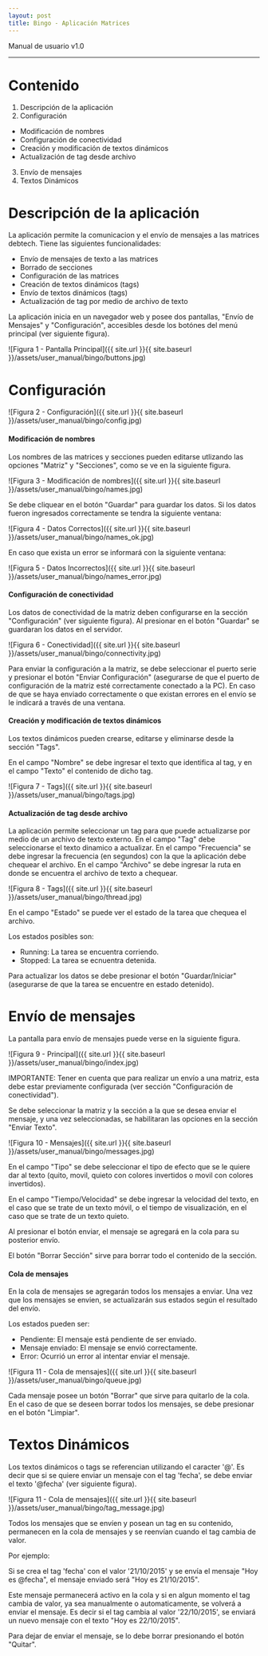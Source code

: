 ```yaml
---
layout: post
title: Bingo - Aplicación Matrices
---
```


Manual de usuario v1.0

---

# Contenido

 1. Descripción de la aplicación
 2. Configuración
  * Modificación de nombres
  * Configuración de conectividad
  * Creación y modificación de textos dinámicos
  * Actualización de tag desde archivo
 3. Envío de mensajes
 4. Textos Dinámicos

# Descripción de la aplicación

La aplicación permite la comunicacion y el envío de mensajes a las matrices debtech. Tiene las siguientes funcionalidades:

 * Envío de mensajes de texto a las matrices
 * Borrado de secciones
 * Configuración de las matrices
 * Creación de textos dinámicos (tags)
 * Envío de textos dinámicos (tags)
 * Actualización de tag por medio de archivo de texto

La aplicación inicia en un navegador web y posee dos pantallas, "Envío de Mensajes" y "Configuración", accesibles desde los botónes del menú principal (ver siguiente figura).

![Figura 1 - Pantalla Principal]({{ site.url }}{{ site.baseurl }}/assets/user_manual/bingo/buttons.jpg)

# Configuración

![Figura 2 - Configuración]({{ site.url }}{{ site.baseurl }}/assets/user_manual/bingo/config.jpg)

#### Modificación de nombres

Los nombres de las matrices y secciones pueden editarse utlizando las opciones "Matriz" y "Secciones", como se ve en la siguiente figura.

![Figura 3 - Modificación de nombres]({{ site.url }}{{ site.baseurl }}/assets/user_manual/bingo/names.jpg)

Se debe cliquear en el botón "Guardar" para guardar los datos. Si los datos fueron ingresados correctamente se tendra la siguiente ventana:

![Figura 4 - Datos Correctos]({{ site.url }}{{ site.baseurl }}/assets/user_manual/bingo/names_ok.jpg)

En caso que exista un error se informará con la siguiente ventana:

![Figura 5 - Datos Incorrectos]({{ site.url }}{{ site.baseurl }}/assets/user_manual/bingo/names_error.jpg)

#### Configuración de conectividad

Los datos de conectividad de la matriz deben configurarse en la sección "Configuración" (ver siguiente figura). Al presionar en el botón "Guardar" se guardaran los datos en el servidor.

![Figura 6 - Conectividad]({{ site.url }}{{ site.baseurl }}/assets/user_manual/bingo/connectivity.jpg)

Para enviar la configuración a la matriz, se debe seleccionar el puerto serie y presionar el botón "Enviar Configuración" (asegurarse de que el puerto de configuración de la matriz esté correctamente conectado a la PC). En caso de que se haya enviado correctamente o que existan errores en el envío se le indicará a través de una ventana.

#### Creación y modificación de textos dinámicos

Los textos dinámicos pueden crearse, editarse y eliminarse desde la sección "Tags". 

En el campo "Nombre" se debe ingresar el texto que identifica al tag, y en el campo "Texto" el contenido de dicho tag.

![Figura 7 - Tags]({{ site.url }}{{ site.baseurl }}/assets/user_manual/bingo/tags.jpg)

#### Actualización de tag desde archivo

La aplicación permite seleccionar un tag para que puede actualizarse por medio de un archivo de texto externo. 
En el campo "Tag" debe seleccionarse el texto dinamico a actualizar. En el campo "Frecuencia" se debe ingresar la frecuencia (en segundos) con la que la aplicación debe chequear el archivo. En el campo "Archivo" se debe ingresar la ruta en donde se encuentra el archivo de texto a chequear.

![Figura 8 - Tags]({{ site.url }}{{ site.baseurl }}/assets/user_manual/bingo/thread.jpg)

En el campo "Estado" se puede ver el estado de la tarea que chequea el archivo.

Los estados posibles son:
 * Running: La tarea se encuentra corriendo.
 * Stopped: La tarea se ecnuentra detenida.

Para actualizar los datos se debe presionar el botón "Guardar/Iniciar" (asegurarse de que la tarea se encuentre en estado detenido).

# Envío de mensajes

La pantalla para envío de mensajes puede verse en la siguiente figura.

![Figura 9 - Principal]({{ site.url }}{{ site.baseurl }}/assets/user_manual/bingo/index.jpg)

IMPORTANTE: Tener en cuenta que para realizar un envío a una matriz, esta debe estar previamente configurada (ver sección "Configuración de conectividad").

Se debe seleccionar la matriz y la sección a la que se desea enviar el mensaje, y una vez seleccionadas, se habilitaran las opciones en la sección "Enviar Texto".

![Figura 10 - Mensajes]({{ site.url }}{{ site.baseurl }}/assets/user_manual/bingo/messages.jpg)

En el campo "Tipo" se debe seleccionar el tipo de efecto que se le quiere dar al texto (quito, movil, quieto con colores invertidos o movil con colores invertidos). 

En el campo "Tiempo/Velocidad" se debe ingresar la velocidad del texto, en el caso que se trate de un texto móvil, o el tiempo de visualización, en el caso que se trate de un texto quieto.

Al presionar el botón enviar, el mensaje se agregará en la cola para su posterior envío.

El botón "Borrar Sección" sirve para borrar todo el contenido de la sección.

#### Cola de mensajes

En la cola de mensajes se agregarán todos los mensajes a enviar. Una vez que los mensajes se envien, se actualizarán sus estados según el resultado del envío.

Los estados pueden ser:
 * Pendiente: El mensaje está pendiente de ser enviado.
 * Mensaje enviado: El mensaje se envió correctamente.
 * Error: Ocurrió un error al intentar enviar el mensaje.

![Figura 11 - Cola de mensajes]({{ site.url }}{{ site.baseurl }}/assets/user_manual/bingo/queue.jpg)

Cada mensaje posee un botón "Borrar" que sirve para quitarlo de la cola. En el caso de que se deseen borrar todos los mensajes, se debe presionar en el botón "Limpiar".

# Textos Dinámicos

Los textos dinámicos o tags se referencian utilizando el caracter '@'. Es decir que si se quiere enviar un mensaje con el tag 'fecha', se debe enviar el texto '@fecha' (ver siguiente figura).

![Figura 11 - Cola de mensajes]({{ site.url }}{{ site.baseurl }}/assets/user_manual/bingo/tag_message.jpg)

Todos los mensajes que se envíen y posean un tag en su contenido, permanecen en la cola de mensajes y se reenvían cuando el tag cambia de valor.

Por ejemplo: 

Si se crea el tag 'fecha' con el valor '21/10/2015' y se envía el mensaje "Hoy es @fecha", el mensaje enviado será "Hoy es 21/10/2015". 

Este mensaje permanecerá activo en la cola y si en algun momento el tag cambia de valor, ya sea manualmente o automaticamente, se volverá a enviar el mensaje. Es decir si el tag cambia al valor '22/10/2015', se enviará un nuevo mensaje con el texto "Hoy es 22/10/2015".

Para dejar de enviar el mensaje, se lo debe borrar presionando el botón "Quitar".
